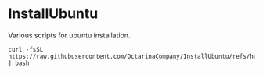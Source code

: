 # InstallUbuntu
Various scripts for ubuntu installation.

```
curl -fsSL https://raw.githubusercontent.com/OctarinaCompany/InstallUbuntu/refs/heads/main/scripts/install_powershell.sh | bash
```
